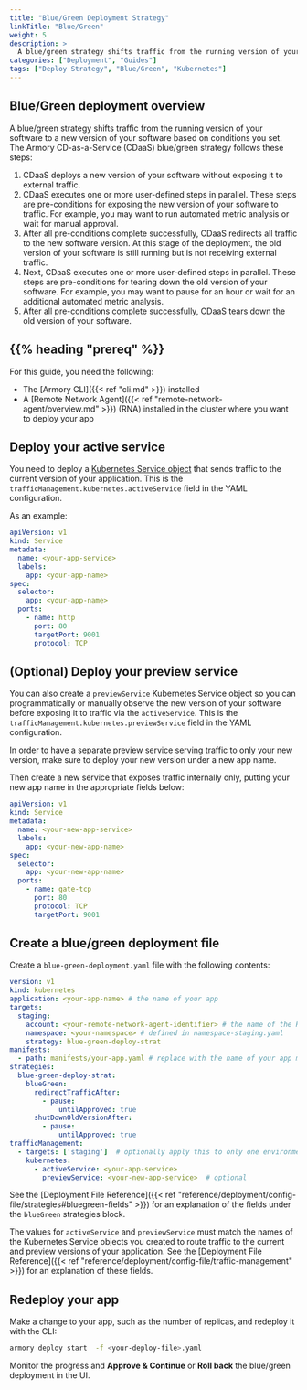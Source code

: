 ```yaml
---
title: "Blue/Green Deployment Strategy"
linkTitle: "Blue/Green"
weight: 5
description: >
  A blue/green strategy shifts traffic from the running version of your app to a new version of your app based on conditions you set. This guide walks you through how to deploy your app to Kubernetes using a blue/green strategy. 
categories: ["Deployment", "Guides"]
tags: ["Deploy Strategy", "Blue/Green", "Kubernetes"]
---
```


## Blue/Green deployment overview

A blue/green strategy shifts traffic from the running version of your software to a new version of your software based on conditions you set. The Armory CD-as-a-Service (CDaaS) blue/green strategy follows these steps:

1. CDaaS deploys a new version of your software without exposing it to external traffic.
1. CDaaS executes one or more user-defined steps in parallel. These steps are pre-conditions for exposing the new version of your software to traffic. For example, you may want to run automated metric analysis or wait for manual approval.
1. After all pre-conditions complete successfully, CDaaS redirects all traffic to the new software version. At this stage of the deployment, the old version of your software is still running but is not receiving external traffic.
1. Next, CDaaS executes one or more user-defined steps in parallel. These steps are pre-conditions for tearing down the old version of your software. For example, you may want to pause for an hour or wait for an additional automated metric analysis.
1. After all pre-conditions complete successfully, CDaaS tears down the old version of your software.

## {{% heading "prereq" %}}

For this guide, you need the following:

- The [Armory CLI]({{< ref "cli.md" >}}) installed
- A [Remote Network Agent]({{< ref "remote-network-agent/overview.md" >}}) (RNA) installed in the cluster where you want to deploy your app


## Deploy your active service 
You need to deploy a [Kubernetes Service object](https://kubernetes.io/docs/concepts/services-networking/service/) that sends traffic to the current version of your application. This is the `trafficManagement.kubernetes.activeService` field in the YAML configuration.

As an example:
```yaml
apiVersion: v1
kind: Service
metadata:
  name: <your-app-service>
  labels:
    app: <your-app-name>
spec:
  selector:
    app: <your-app-name>
  ports:
    - name: http
      port: 80
      targetPort: 9001
      protocol: TCP
```


## (Optional) Deploy your preview service
You can also create a `previewService` Kubernetes Service object so you can programmatically or manually observe the new version of your software before exposing it to traffic via the `activeService`. This is the `trafficManagement.kubernetes.previewService` field in the YAML configuration. 

In order to have a separate preview service serving traffic to only your new version, make sure to deploy your new version under a new app name. 

Then create a new service that exposes traffic internally only, putting your new app name in the appropriate fields below:

```yaml
apiVersion: v1
kind: Service
metadata:
  name: <your-new-app-service>
  labels:
    app: <your-new-app-name>
spec:
  selector:
    app: <your-new-app-name>
  ports:
    - name: gate-tcp
      port: 80
      protocol: TCP
      targetPort: 9001
```

## Create a blue/green deployment file

Create a `blue-green-deployment.yaml` file with the following contents:

```yaml
version: v1
kind: kubernetes
application: <your-app-name> # the name of your app
targets:
  staging:  
    account: <your-remote-network-agent-identifier> # the name of the RNA you installed in your cluster
    namespace: <your-namespace> # defined in namespace-staging.yaml
    strategy: blue-green-deploy-strat
manifests:
  - path: manifests/your-app.yaml # replace with the name of your app manifest
strategies:
  blue-green-deploy-strat:
    blueGreen:
      redirectTrafficAfter:
        - pause:
            untilApproved: true
      shutDownOldVersionAfter:
        - pause:
            untilApproved: true
trafficManagement:
  - targets: ['staging']  # optionally apply this to only one environment, if you have multiple environments
    kubernetes:
      - activeService: <your-app-service>
        previewService: <your-new-app-service>  # optional
```


   See the [Deployment File Reference]({{< ref "reference/deployment/config-file/strategies#bluegreen-fields" >}}) for an explanation of the fields under the <code>blueGreen</code> strategies block.


   The values for `activeService` and `previewService` must match the names of the Kubernetes Service objects you created to route traffic to the current and preview versions of your application. See the [Deployment File Reference]({{< ref "reference/deployment/config-file/traffic-management" >}}) for an explanation of these fields.


## Redeploy your app

Make a change to your app, such as the number of replicas, and redeploy it with the CLI:

```bash
armory deploy start  -f <your-deploy-file>.yaml
```

Monitor the progress and **Approve & Continue** or **Roll back** the blue/green deployment in the UI.




